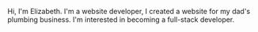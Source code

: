 Hi, I'm Elizabeth.
I'm a website developer, I created a website for my dad's plumbing business.
I'm interested in becoming a full-stack developer.
